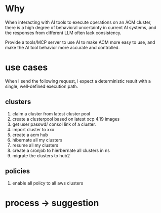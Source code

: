 # Why
When interacting with AI tools to execute operations on an ACM cluster, there is a high degree of behavioral uncertainty in current AI systems, and the responses from different LLM often lack consistency.

Provide a tools/MCP server to use AI to make ACM more easy to use, and make the AI tool behavior more accurate and controlled.

# use cases
When I send the following request, I expect a deterministic result with a single, well-defined execution path.

## clusters 
1. claim a cluster from latest cluster pool
2. create a clusterpool based on latest ocp 4.19 images
3. get user passwd/ consol link of a cluster.
4. import cluster <xxx> to xxx
5. create a acm hub
6. hibernate all my clusters
7. resume all my clusters
8. create a cronjob to hierbernate all clusters in ns
9. migrate the clusters to hub2

## policies
1. enable all policy to all aws clusters

# process -> suggestion

